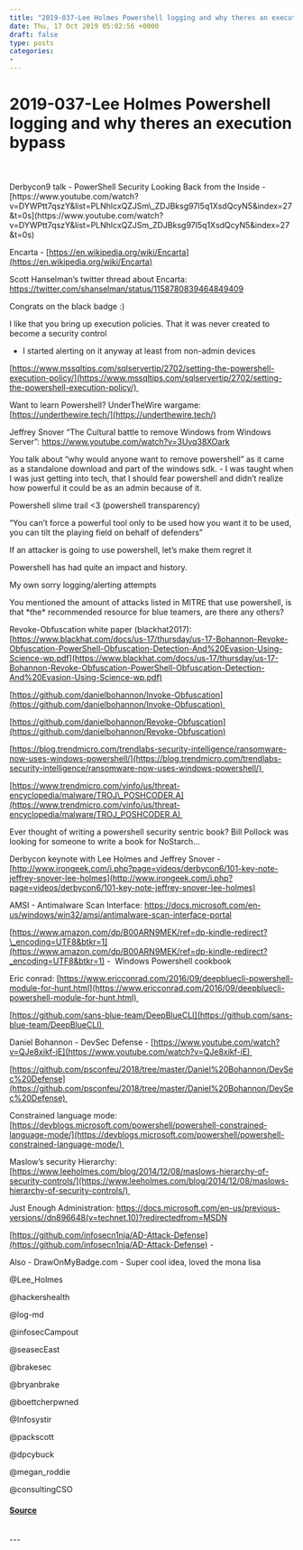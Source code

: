 ```yaml
---
title: "2019-037-Lee Holmes Powershell logging and why theres an execution bypass"
date: Thu, 17 Oct 2019 05:02:56 +0000
draft: false
type: posts
categories: 
- 
---
```

# 2019-037-Lee Holmes Powershell logging and why theres an execution bypass

<br/>

<br/>
Derbycon9 talk - PowerShell Security Looking Back from the Inside - [https://www.youtube.com/watch?v=DYWPtt7qszY&list=PLNhlcxQZJSm\_ZDJBksg97I5q1XsdQcyN5&index=27&t=0s](https://www.youtube.com/watch?v=DYWPtt7qszY&list=PLNhlcxQZJSm_ZDJBksg97I5q1XsdQcyN5&index=27&t=0s)

Encarta - [https://en.wikipedia.org/wiki/Encarta](https://en.wikipedia.org/wiki/Encarta)

Scott Hanselman’s twitter thread about Encarta: https://twitter.com/shanselman/status/1158780839464849409

Congrats on the black badge :)

I like that you bring up execution policies. That it was never created to become a security control

-   I started alerting on it anyway at least from non-admin devices

[https://www.mssqltips.com/sqlservertip/2702/setting-the-powershell-execution-policy/](https://www.mssqltips.com/sqlservertip/2702/setting-the-powershell-execution-policy/) 

Want to learn Powershell? UnderTheWire wargame: [https://underthewire.tech/](https://underthewire.tech/)

Jeffrey Snover “The Cultural battle to remove Windows from Windows Server”: https://www.youtube.com/watch?v=3Uvq38XOark

You talk about “why would anyone want to remove powershell” as it came as a standalone download and part of the windows sdk. - I was taught when I was just getting into tech, that I should fear powershell and didn’t realize how powerful it could be as an admin because of it.

Powershell slime trail <3 (powershell transparency)

“You can’t force a powerful tool only to be used how you want it to be used, you can tilt the playing field on behalf of defenders”

If an attacker is going to use powershell, let’s make them regret it

Powershell has had quite an impact and history.

My own sorry logging/alerting attempts

You mentioned the amount of attacks listed in MITRE that use powershell, is that \*the\* recommended resource for blue teamers, are there any others?

Revoke-Obfuscation white paper (blackhat2017): [https://www.blackhat.com/docs/us-17/thursday/us-17-Bohannon-Revoke-Obfuscation-PowerShell-Obfuscation-Detection-And%20Evasion-Using-Science-wp.pdf](https://www.blackhat.com/docs/us-17/thursday/us-17-Bohannon-Revoke-Obfuscation-PowerShell-Obfuscation-Detection-And%20Evasion-Using-Science-wp.pdf)

[https://github.com/danielbohannon/Invoke-Obfuscation](https://github.com/danielbohannon/Invoke-Obfuscation) 

[https://github.com/danielbohannon/Revoke-Obfuscation](https://github.com/danielbohannon/Revoke-Obfuscation)

[https://blog.trendmicro.com/trendlabs-security-intelligence/ransomware-now-uses-windows-powershell/](https://blog.trendmicro.com/trendlabs-security-intelligence/ransomware-now-uses-windows-powershell/) 

[https://www.trendmicro.com/vinfo/us/threat-encyclopedia/malware/TROJ\_POSHCODER.A](https://www.trendmicro.com/vinfo/us/threat-encyclopedia/malware/TROJ_POSHCODER.A) 

Ever thought of writing a powershell security sentric book? Bill Pollock was looking for someone to write a book for NoStarch…

Derbycon keynote with Lee Holmes and Jeffrey Snover - [http://www.irongeek.com/i.php?page=videos/derbycon6/101-key-note-jeffrey-snover-lee-holmes](http://www.irongeek.com/i.php?page=videos/derbycon6/101-key-note-jeffrey-snover-lee-holmes)

AMSI - Antimalware Scan Interface: https://docs.microsoft.com/en-us/windows/win32/amsi/antimalware-scan-interface-portal

[https://www.amazon.com/dp/B00ARN9MEK/ref=dp-kindle-redirect?\_encoding=UTF8&btkr=1](https://www.amazon.com/dp/B00ARN9MEK/ref=dp-kindle-redirect?_encoding=UTF8&btkr=1) \-  Windows Powershell cookbook

Eric conrad: [https://www.ericconrad.com/2016/09/deepbluecli-powershell-module-for-hunt.html](https://www.ericconrad.com/2016/09/deepbluecli-powershell-module-for-hunt.html) 

[https://github.com/sans-blue-team/DeepBlueCLI](https://github.com/sans-blue-team/DeepBlueCLI) 

Daniel Bohannon - DevSec Defense - [https://www.youtube.com/watch?v=QJe8xikf-iE](https://www.youtube.com/watch?v=QJe8xikf-iE) 

[https://github.com/psconfeu/2018/tree/master/Daniel%20Bohannon/DevSec%20Defense](https://github.com/psconfeu/2018/tree/master/Daniel%20Bohannon/DevSec%20Defense) 

Constrained language mode: [https://devblogs.microsoft.com/powershell/powershell-constrained-language-mode/](https://devblogs.microsoft.com/powershell/powershell-constrained-language-mode/) 

Maslow’s security Hierarchy: [https://www.leeholmes.com/blog/2014/12/08/maslows-hierarchy-of-security-controls/](https://www.leeholmes.com/blog/2014/12/08/maslows-hierarchy-of-security-controls/) 

Just Enough Administration: https://docs.microsoft.com/en-us/previous-versions//dn896648(v=technet.10)?redirectedfrom=MSDN

[https://github.com/infosecn1nja/AD-Attack-Defense](https://github.com/infosecn1nja/AD-Attack-Defense) \- 

Also - DrawOnMyBadge.com - Super cool idea, loved the mona lisa

@Lee\_Holmes

@hackershealth

@log-md

@infosecCampout

@seasecEast

@brakesec

@bryanbrake

@boettcherpwned

@Infosystir

@packscott  

@dpcybuck

@megan\_roddie

@consultingCSO

#### [Source](http://brakeingsecurity.com/2019-037-lee-holmes-powershell-logging-and-why-theres-an-execution-bypass)

<br/>
---
